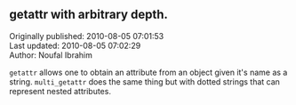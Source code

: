 ## getattr with arbitrary depth.  
Originally published: 2010-08-05 07:01:53  
Last updated: 2010-08-05 07:02:29  
Author: Noufal Ibrahim  
  
`getattr` allows one to obtain an attribute from an object given it's name as a string. `multi_getattr` does the same thing but with dotted strings that can represent nested attributes.